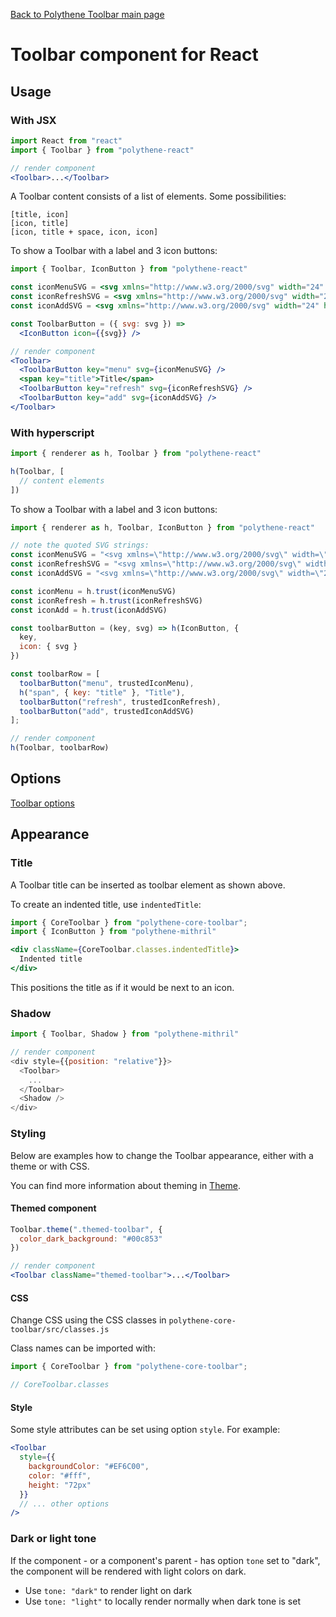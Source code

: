[Back to Polythene Toolbar main page](Toolbar.md)

# Toolbar component for React



## Usage

### With JSX

~~~jsx
import React from "react"
import { Toolbar } from "polythene-react"

// render component
<Toolbar>...</Toolbar>
~~~

A Toolbar content consists of a list of elements. Some possibilities:

~~~
[title, icon]
[icon, title]
[icon, title + space, icon, icon]
~~~

To show a Toolbar with a label and 3 icon buttons:

~~~jsx
import { Toolbar, IconButton } from "polythene-react"

const iconMenuSVG = <svg xmlns="http://www.w3.org/2000/svg" width="24" height="24" viewBox="0 0 24 24"><path d="M3 18h18v-2H3v2zm0-5h18v-2H3v2zm0-7v2h18V6H3z"/></svg>
const iconRefreshSVG = <svg xmlns="http://www.w3.org/2000/svg" width="24" height="24" viewBox="0 0 24 24"><path d="M17.65 6.35C16.2 4.9 14.21 4 12 4c-4.42 0-7.99 3.58-7.99 8s3.57 8 7.99 8c3.73 0 6.84-2.55 7.73-6h-2.08c-.82 2.33-3.04 4-5.65 4-3.31 0-6-2.69-6-6s2.69-6 6-6c1.66 0 3.14.69 4.22 1.78L13 11h7V4l-2.35 2.35z"/></svg>
const iconAddSVG = <svg xmlns="http://www.w3.org/2000/svg" width="24" height="24" viewBox="0 0 24 24"><path d="M19 13h-6v6h-2v-6H5v-2h6V5h2v6h6v2z"/></svg>

const ToolbarButton = ({ svg: svg }) =>
  <IconButton icon={{svg}} />

// render component
<Toolbar>
  <ToolbarButton key="menu" svg={iconMenuSVG} />
  <span key="title">Title</span>
  <ToolbarButton key="refresh" svg={iconRefreshSVG} />
  <ToolbarButton key="add" svg={iconAddSVG} />
</Toolbar>
~~~

### With hyperscript

~~~javascript
import { renderer as h, Toolbar } from "polythene-react"

h(Toolbar, [
  // content elements
])
~~~

To show a Toolbar with a label and 3 icon buttons:

~~~javascript
import { renderer as h, Toolbar, IconButton } from "polythene-react"

// note the quoted SVG strings:
const iconMenuSVG = "<svg xmlns=\"http://www.w3.org/2000/svg\" width=\"24\" height=\"24\" viewBox=\"0 0 24 24\"><path d=\"M3 18h18v-2H3v2zm0-5h18v-2H3v2zm0-7v2h18V6H3z\"/></svg>"
const iconRefreshSVG = "<svg xmlns=\"http://www.w3.org/2000/svg\" width=\"24\" height=\"24\" viewBox=\"0 0 24 24\"><path d=\"M17.65 6.35C16.2 4.9 14.21 4 12 4c-4.42 0-7.99 3.58-7.99 8s3.57 8 7.99 8c3.73 0 6.84-2.55 7.73-6h-2.08c-.82 2.33-3.04 4-5.65 4-3.31 0-6-2.69-6-6s2.69-6 6-6c1.66 0 3.14.69 4.22 1.78L13 11h7V4l-2.35 2.35z\"/></svg>"
const iconAddSVG = "<svg xmlns=\"http://www.w3.org/2000/svg\" width=\"24\" height=\"24\" viewBox=\"0 0 24 24\"><path d=\"M19 13h-6v6h-2v-6H5v-2h6V5h2v6h6v2z\"/></svg>"

const iconMenu = h.trust(iconMenuSVG)
const iconRefresh = h.trust(iconRefreshSVG)
const iconAdd = h.trust(iconAddSVG)

const toolbarButton = (key, svg) => h(IconButton, {
  key,
  icon: { svg }
})

const toolbarRow = [
  toolbarButton("menu", trustedIconMenu),
  h("span", { key: "title" }, "Title"),
  toolbarButton("refresh", trustedIconRefresh),
  toolbarButton("add", trustedIconAddSVG)
];

// render component
h(Toolbar, toolbarRow)
~~~



## Options

[Toolbar options](Toolbar.md)



## Appearance

### Title

A Toolbar title can be inserted as toolbar element as shown above.

To create an indented title, use `indentedTitle`:

~~~jsx
import { CoreToolbar } from "polythene-core-toolbar";
import { IconButton } from "polythene-mithril"

<div className={CoreToolbar.classes.indentedTitle}>
  Indented title
</div>
~~~

This positions the title as if it would be next to an icon.

### Shadow

~~~javascript
import { Toolbar, Shadow } from "polythene-mithril"

// render component
<div style={{position: "relative"}}>
  <Toolbar>
    ...
  </Toolbar>
  <Shadow />
</div>
~~~

### Styling

Below are examples how to change the Toolbar appearance, either with a theme or with CSS.

You can find more information about theming in [Theme](Theme.md).

#### Themed component

~~~jsx
Toolbar.theme(".themed-toolbar", {
  color_dark_background: "#00c853"
})

// render component
<Toolbar className="themed-toolbar">...</Toolbar>
~~~

#### CSS

Change CSS using the CSS classes in `polythene-core-toolbar/src/classes.js`

Class names can be imported with:

~~~javascript
import { CoreToolbar } from "polythene-core-toolbar";

// CoreToolbar.classes
~~~

#### Style

Some style attributes can be set using option `style`. For example:

~~~jsx
<Toolbar 
  style={{
    backgroundColor: "#EF6C00",
    color: "#fff",
    height: "72px"
  }}
  // ... other options
/>
~~~

### Dark or light tone

If the component - or a component's parent - has option `tone` set to "dark", the component will be rendered with light colors on dark. 

* Use `tone: "dark"` to render light on dark
* Use `tone: "light"` to locally render normally when dark tone is set


